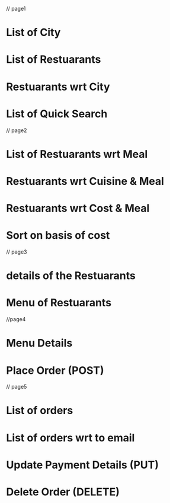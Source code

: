 // page1

# List of City
# List of Restuarants
# Restuarants wrt City
# List of Quick Search

// page2

# List of Restuarants wrt Meal
# Restuarants wrt Cuisine & Meal
# Restuarants wrt Cost & Meal
# Sort on basis of cost

// page3

# details of the Restuarants
# Menu of Restuarants

//page4

# Menu Details
# Place Order (POST)

// page5

# List of orders
# List of orders wrt to email
# Update Payment Details (PUT)
# Delete Order (DELETE)